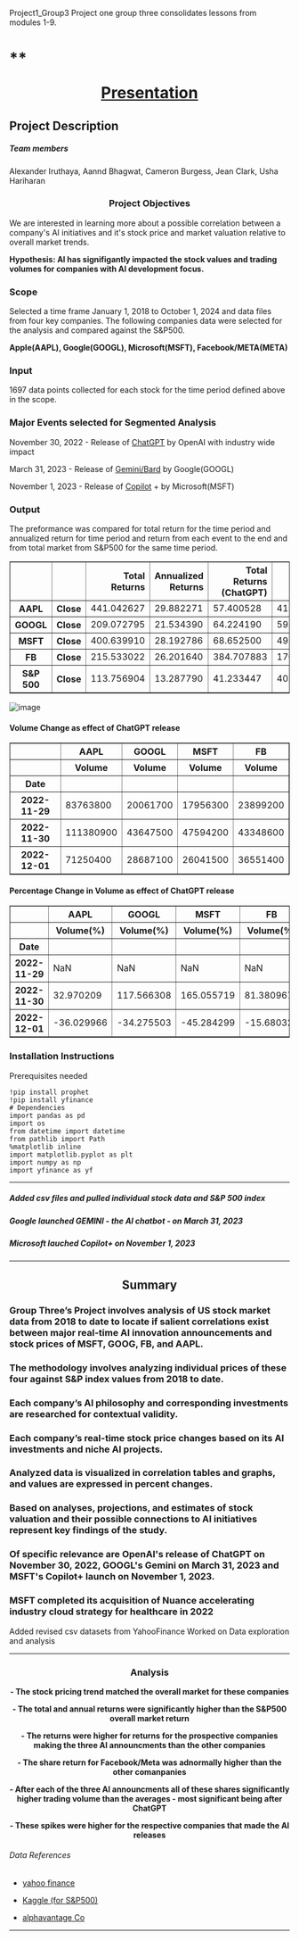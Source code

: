 Project1_Group3
Project one group three consolidates lessons from modules 1-9. 

# **<p align="center">[Presentation](https://buckeyemailosu-my.sharepoint.com/:p:/g/personal/burgess_289_buckeyemail_osu_edu/EQkqLp0aac5IlkbgUh4rQS8Bl1FBdxNNKVwIZ9PHLWVjKw?e=utePs2)

## Project Description

##### **Team members**

Alexander Iruthaya, Aannd Bhagwat, Cameron Burgess, Jean Clark, Usha Hariharan

### <p align="center">Project Objectives

We are interested in learning more about a possible correlation between a company's AI initiatives and it's stock price and market valuation relative to overall market trends.

**Hypothesis: AI has signifigantly impacted the stock values and trading volumes for companies with AI development focus.** 

### Scope

Selected a time frame January 1, 2018 to October 1, 2024 and data files from four key companies.
The following companies data were selected for the analysis and compared against the S&P500.

**Apple(AAPL), Google(GOOGL), Microsoft(MSFT), Facebook/META(META)**
 
### Input

1697 data points collected for each stock for the time period defined above in the scope. 

### Major Events selected for Segmented Analysis

November 30, 2022 - Release of [ChatGPT](https://chatgpt.com/) by OpenAI with industry wide impact

March 31, 2023 - Release of [Gemini/Bard](https://gemini.google.com/app) by Google(GOOGL) 

November 1, 2023 - Release of [Copilot](https://copilot.microsoft.com/) + by Microsoft(MSFT)

### Output
The preformance was compared for total return for the time period and annualized return for time period and return from each event to the end and from total market from S&P500 for the same time period.

<div>

<table border="1" class="dataframe">
  <thead>
    <tr style="text-align: right;">
      <th></th>
      <th></th>
      <th>Total Returns</th>
      <th>Annualized Returns</th>
      <th>Total Returns (ChatGPT)</th>
      <th>Total Returns (Gemini)</th>
      <th>Total Returns (Copilot+)</th>
    </tr>
  </thead>
  <tbody>
    <tr>
      <th>AAPL</th>
      <th>Close</th>
      <td>441.042627</td>
      <td>29.882271</td>
      <td>57.400528</td>
      <td>41.297761</td>
      <td>33.931137</td>
    </tr>
    <tr>
      <th>GOOGL</th>
      <th>Close</th>
      <td>209.072795</td>
      <td>21.534390</td>
      <td>64.224190</td>
      <td>59.886244</td>
      <td>31.158569</td>
    </tr>
    <tr>
      <th>MSFT</th>
      <th>Close</th>
      <td>400.639910</td>
      <td>28.192786</td>
      <td>68.652500</td>
      <td>49.254251</td>
      <td>24.339000</td>
    </tr>
    <tr>
      <th>FB</th>
      <th>Close</th>
      <td>215.533022</td>
      <td>26.201640</td>
      <td>384.707883</td>
      <td>170.095308</td>
      <td>83.562607</td>
    </tr>
    <tr>
      <th>S&amp;P 500</th>
      <th>Close</th>
      <td>113.756904</td>
      <td>13.287790</td>
      <td>41.233447</td>
      <td>40.229868</td>
      <td>35.976177</td>
    </tr>
  </tbody>
</table>
</div>


![image](https://github.com/user-attachments/assets/e8daea6b-2979-4cac-b322-db9920459207)

####  Volume Change as effect of ChatGPT release

<table border="1" class="dataframe">
  <thead>
    <tr>
      <th></th>
      <th>AAPL</th>
      <th>GOOGL</th>
      <th>MSFT</th>
      <th>FB</th>
    </tr>
    <tr>
      <th></th>
      <th>Volume</th>
      <th>Volume</th>
      <th>Volume</th>
      <th>Volume</th>
    </tr>
    <tr>
      <th>Date</th>
      <th></th>
      <th></th>
      <th></th>
      <th></th>
    </tr>
  </thead>
  <tbody>
    <tr>
      <th>2022-11-29</th>
      <td>83763800</td>
      <td>20061700</td>
      <td>17956300</td>
      <td>23899200</td>
    </tr>
    <tr>
      <th>2022-11-30</th>
      <td>111380900</td>
      <td>43647500</td>
      <td>47594200</td>
      <td>43348600</td>
    </tr>
    <tr>
      <th>2022-12-01</th>
      <td>71250400</td>
      <td>28687100</td>
      <td>26041500</td>
      <td>36551400</td>
    </tr>
  </tbody>
</table>
</div>



#### Percentage Change in Volume as effect of ChatGPT release

<table border="1" class="dataframe">
  <thead>
    <tr>
      <th></th>
      <th>AAPL</th>
      <th>GOOGL</th>
      <th>MSFT</th>
      <th>FB</th>
    </tr>
    <tr>
      <th></th>
      <th>Volume(%)</th>
      <th>Volume(%)</th>
      <th>Volume(%)</th>
      <th>Volume(%)</th>
    </tr>
    <tr>
      <th>Date</th>
      <th></th>
      <th></th>
      <th></th>
      <th></th>
    </tr>
  </thead>
  <tbody>
    <tr>
      <th>2022-11-29</th>
      <td>NaN</td>
      <td>NaN</td>
      <td>NaN</td>
      <td>NaN</td>
    </tr>
    <tr>
      <th>2022-11-30</th>
      <td>32.970209</td>
      <td>117.566308</td>
      <td>165.055719</td>
      <td>81.380967</td>
    </tr>
    <tr>
      <th>2022-12-01</th>
      <td>-36.029966</td>
      <td>-34.275503</td>
      <td>-45.284299</td>
      <td>-15.680322</td>
    </tr>
  </tbody>
</table>
</div>

### Installation Instructions 

Prerequisites needed 
```
!pip install prophet
!pip install yfinance
# Dependencies
import pandas as pd
import os
from datetime import datetime
from pathlib import Path
%matplotlib inline
import matplotlib.pyplot as plt
import numpy as np
import yfinance as yf
```

---

##### Added csv files and pulled individual stock data and S&P 500 index
##### Google launched GEMINI - the AI chatbot - on March 31, 2023
##### Microsoft lauched Copilot+ on November 1, 2023

---

## <p align="center"> Summary


### Group Three’s Project involves analysis of US stock market data from 2018 to date to locate if salient correlations exist between major real-time AI innovation announcements and stock prices of MSFT, GOOG, FB, and AAPL.

### The methodology involves analyzing individual prices of these four against S&P index values from 2018 to date.

### Each company’s AI philosophy and corresponding investments are researched for contextual validity.

### Each company’s real-time stock price changes based on its AI investments and niche AI projects.

### Analyzed data is visualized in correlation tables and graphs, and values are expressed in percent changes.

### Based on analyses, projections, and estimates of stock valuation and their possible connections to AI initiatives represent key findings of the study.

### Of specific relevance are OpenAI's release of ChatGPT on November 30, 2022, GOOGL's Gemini on March 31, 2023 and MSFT's Copilot+ launch on November 1, 2023.

### MSFT completed its acquisition of Nuance accelerating industry cloud strategy for healthcare in 2022

Added revised csv datasets from YahooFinance
Worked on Data exploration and analysis

---
### <p align="center"> Analysis

**<p align="center">- The stock pricing trend matched the overall market for these companies**

**<p align="center">- The total and annual returns were significantly higher than the S&P500 overall market return**

**<p align="center">- The returns were higher for returns for the prospective companies making the three AI announcments than the other companies**

**<p align="center">- The share return for Facebook/Meta was adnormally higher than the other comanpanies**

**<p align="center">- After each of the three AI announcments all of these shares significantly higher trading volume than the averages - most significant being after ChatGPT**

**<p align="center">- These spikes were higher for the respective companies that made the AI releases**

###### Data References 

- [yahoo finance](https://finance.yahoo.com/)

- [Kaggle (for S&P500)](https://www.kaggle.com/datasets/andrewmvd/sp-500-stocks)

- [alphavantage Co](https://www.alphavantage.co/)

---
